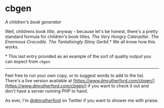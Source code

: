 # cbgen

*A children's book generator*

Well, childrens book *title*, anyway - because let's be honest, there's a pretty standard formula for children's book titles. *The Very Hungry Caterpillar*. *The Enormous Crocodile*. *The Tantalisingly Slimy Gerbil*.* We all know how this works.

\* This last entry provided as an example of the sort of quality output you can expect from `cbgen`

* * *

Feel free to run your own copy, or to suggest words to add to the list. There's a live version available at [https://www.dmrutherford.com/cbgen/](https://www.dmrutherford.com/cbgen/) if you want to check it out and don't have a server running PHP to hand.

As ever, I'm [@dmrutherford](https://twitter.com/dmrutherford) on Twitter if you want to shower me with praise.
